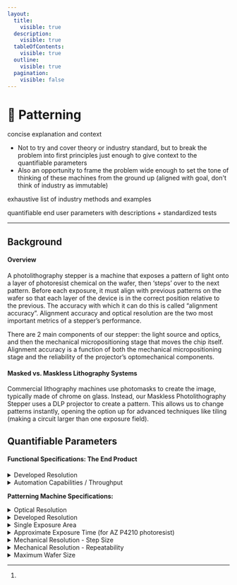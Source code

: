 ```yaml
---
layout:
  title:
    visible: true
  description:
    visible: true
  tableOfContents:
    visible: true
  outline:
    visible: true
  pagination:
    visible: false
---
```


# 🎥 Patterning



concise explanation and context&#x20;

* Not to try and cover theory or industry standard, but to break the problem into first principles just enough to give context to the quantifiable parameters
* Also an opportunity to frame the problem wide enough to set the tone of thinking of these machines from the ground up (aligned with goal, don't think of industry as immutable)

exhaustive list of industry methods and examples

quantifiable end user parameters with descriptions + standardized tests



***

## Background

#### Overview

A photolithography stepper is a machine that exposes a pattern of light onto a layer of photoresist chemical on the wafer, then ‘steps’ over to the next pattern. Before each exposure, it must align with previous patterns on the wafer so that each layer of the device is in the correct position relative to the previous. The accuracy with which it can do this is called “alignment accuracy”. Alignment accuracy and optical resolution are the two most important metrics of a stepper’s performance.

There are 2 main components of our stepper: the light source and optics, and then the mechanical micropositioning stage that moves the chip itself. Alignment accuracy is a function of both the mechanical micropositioning stage and the reliability of the projector’s optomechanical components.

#### Masked vs. Maskless Lithography Systems

Commercial lithography machines use photomasks to create the image, typically made of chrome on glass. Instead, our Maskless Photolithography Stepper uses a DLP projector to create a pattern. This allows us to change patterns instantly, opening the option up for advanced techniques like tiling (making a circuit larger than one exposure field).



## Quantifiable Parameters

#### Functional Specifications: The End Product&#x20;

<details>

<summary>Developed Resolution</summary>

describe out standardized test: darkfield/brightfield, developed with AZ400K for 80s, measured pitch distance, used airforce test pattern

**Value**:&#x20;

**Tools Required for Verification**:&#x20;

**Method of Verification**:&#x20;

**Possible Variation**: Error during development (see [Patterning SOP](../../archive/patterning-sop-stepper-v1.md))

**References**: _pics/videos_

</details>

<details>

<summary>Automation Capabilities / Throughput</summary>

what human actions are required: manual loading/unloading, choose the pattern, align manually or automatically with software

approximate area exposed per second

how much time to do one exposure, how much of that is active work vs. waiting around

</details>

&#x20;**Patterning Machine Specifications:**&#x20;

<details>

<summary>Optical Resolution</summary>

**Tools Required for Verification**: Microscope + Calibrated Camera to convert pixels to μm

**Method of Verification**: _make another page for optical resolution test?_

**Possible Variation**: misalignment of optics during assembly

**References**: _pics/_[_videos_](#user-content-fn-1)[^1]

</details>

<details>

<summary>Developed Resolution</summary>

**Tools Required for Verification**:&#x20;

**Method of Verification**:&#x20;

**Possible Variation**: Error during development (see [Patterning SOP](../../archive/patterning-sop-stepper-v1.md))

**References**: _pics/videos_

</details>

<details>

<summary>Single Exposure Area</summary>



</details>

<details>

<summary>Approximate Exposure Time (for AZ P4210 photoresist)</summary>

**Tools Required for Verification**: AZ400K Developer Solution + Microscope

**Method of Verification**:&#x20;

**Possible Variation**: Can vary UV LED power and beam splitter ratio to decrease/increase exposure time





**References**: _pics/videos_

</details>

<details>

<summary>Mechanical Resolution - Step Size</summary>



</details>

<details>

<summary>Mechanical Resolution - Repeatability</summary>



</details>

<details>

<summary>Maximum Wafer Size</summary>



</details>



[^1]: 
